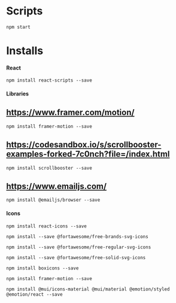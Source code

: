 # Scripts

    npm start

# Installs

#### React

    npm install react-scripts --save

#### Libraries

## https://www.framer.com/motion/

    npm install framer-motion --save

## https://codesandbox.io/s/scrollbooster-examples-forked-7c0nch?file=/index.html

    npm install scrollbooster --save

## https://www.emailjs.com/

    npm install @emailjs/browser --save

#### Icons

    npm install react-icons --save

    npm install --save @fortawesome/free-brands-svg-icons

    npm install --save @fortawesome/free-regular-svg-icons

    npm install --save @fortawesome/free-solid-svg-icons

    npm install boxicons --save

    npm install framer-motion --save

    npm install @mui/icons-material @mui/material @emotion/styled @emotion/react --save
